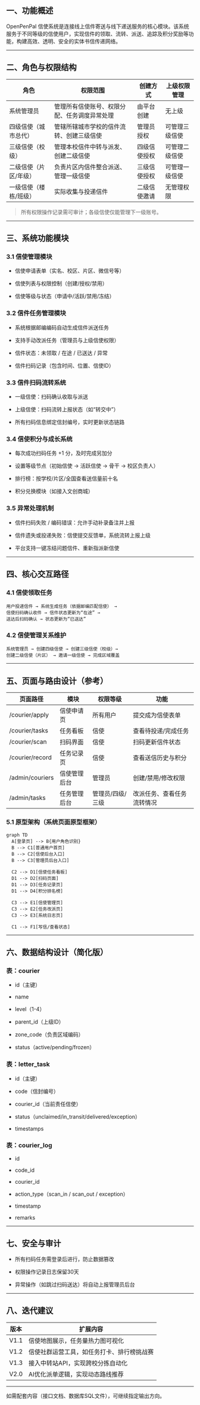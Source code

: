 ## **一、功能概述**

OpenPenPal 信使系统是连接线上信件寄送与线下递送服务的核心模块。该系统服务于不同等级的信使用户，实现信件的领取、流转、派送、追踪及积分奖励等功能，构建高效、透明、安全的实体书信传递网络。

---

## **二、角色与权限结构**

| **角色**      | **权限范围**               | **创建方式** | **上级权限管理** |
| ----------- | ---------------------- | -------- | ---------- |
| 系统管理员       | 管理所有信使账号、权限分配、任务调度异常处理 | 由平台创建    | 无上级        |
| 四级信使（城市总代）  | 管辖所辖城市学校的信件流转、创建三级信使   | 管理员授权    | 可管理三级信使    |
| 三级信使（校级）    | 管理本校信件中转与派发、创建二级信使     | 四级信使授权   | 可管理二级信使    |
| 二级信使（片区/年级） | 负责片区内信件整合派送、管理一级信使     | 三级信使授权   | 可管理一级信使    |
| 一级信使（楼栋/班级） | 实际收集与投递信件              | 二级信使邀请   | 无管理权限      |

> 所有权限操作记录需可审计；各级信使仅能管理下一级账号。

---

## **三、系统功能模块**

### **3.1 信使管理模块**

- 信使申请表单（实名、校区、片区、微信号等）
    
- 信使列表与权限控制（创建/授权/禁用）
    
- 信使等级与状态（申请中/活跃/禁用/冻结）

### **3.2 信件任务管理模块**

- 系统根据邮编编码自动生成信件派送任务
    
- 支持手动改派任务（管理员与上级信使权限）
    
- 信件状态：未领取 / 在途 / 已送达 / 异常
    
- 信件扫码记录（包含时间、位置、信使ID）

### **3.3 信件扫码流转系统**

- 一级信使：扫码确认收取与派送
    
- 上级信使：扫码流转上报状态（如“转交中”）
    
- 所有扫码信息绑定信封编号，实时更新状态链路

### **3.4 信使积分与成长系统**

- 每次成功扫码任务 +1 分，及时完成另加分
    
- 设置等级节点（初始信使 → 活跃信使 → 骨干 → 校区负责人）
    
- 排行榜：按学校/片区/全国查看送信量前十名
    
- 积分兑换模块（如接入文创商城）

### **3.5 异常处理机制**

- 信件扫码失败 / 编码错误：允许手动补录备注并上报
    
- 信件遗失或投递失败：信使提交反馈单，系统流转上报上级
    
- 平台支持一键冻结问题信件、重新指派新信使

---

## **四、核心交互路径**

### **4.1 信使领取任务**

```
用户投递信件 → 系统生成任务（依据邮编匹配信使） →
信使扫码确认收件 → 信件状态更新为“在途” →
送达后扫码确认 → 状态更新为“已送达”
```

### **4.2 信使管理关系维护**

```
系统管理员 → 创建四级信使 → 创建三级信使（校级）→
创建二级信使（片区） → 邀请一级信使 → 完成区域覆盖
```

---

## **五、页面与路由设计（参考）**

|**页面路径**|**模块**|**权限等级**|**功能**|
|---|---|---|---|
|/courier/apply|信使申请页|所有用户|提交成为信使表单|
|/courier/tasks|任务看板|信使|查看待投递/完成任务|
|/courier/scan|扫码界面|信使|扫码更新信件状态|
|/courier/record|任务记录页|信使|查看送信历史与积分|
|/admin/couriers|信使管理后台|管理员|创建/禁用/修改权限|
|/admin/tasks|任务管理后台|管理员/四级/三级|改派任务、查看任务流转情况|

### **5.1 原型架构（系统页面原型框架）**

```
graph TD
  A[登录页] --> B{用户角色识别}
  B --> C1[普通用户首页] 
  B --> C2[信使后台入口]
  B --> C3[管理员后台入口]

  C2 --> D1[信使任务看板]
  D1 --> D2[扫码页面]
  D1 --> D3[任务记录页]
  D1 --> D4[积分排名榜]

  C3 --> E1[信使管理页]
  C3 --> E2[任务改派页]
  C3 --> E3[系统日志页]

  C1 --> F1[写信/查看状态]
```

---

## **六、数据结构设计（简化版）**

### **表：courier**

- id（主键）
    
- name
    
- level（1-4）
    
- parent_id（上级ID）
    
- zone_code（负责区域编码）
    
- status（active/pending/frozen）

### **表：letter_task**

- id（主键）
    
- code（信封编号）
    
- courier_id（当前责任信使）
    
- status（unclaimed/in_transit/delivered/exception）
    
- timestamps

### **表：courier_log**

- id
    
- code_id
    
- courier_id
    
- action_type（scan_in / scan_out / exception）
    
- timestamp
    
- remarks

---

## **七、安全与审计**

- 所有扫码任务需登录后进行，防止数据篡改
    
- 权限操作记录日志保留30天
    
- 异常操作（如跳过扫码送达）将自动上报管理员后台

---

## **八、迭代建议**

|**版本**|**扩展内容**|
|---|---|
|V1.1|信使地图展示，任务量热力图可视化|
|V1.2|信使社群运营工具，如任务打卡、排行榜挑战赛|
|V1.3|接入中转站API，实现跨校分拣自动化|
|V2.0|AI优化派单逻辑，实现动态路线推荐|

---

如需配套内容（接口文档、数据库SQL文件），可继续指定输出方向。